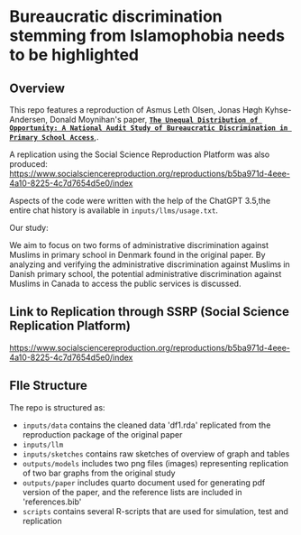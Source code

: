 # Bureaucratic discrimination stemming from Islamophobia needs to be highlighted

## Overview

This repo features a reproduction of Asmus Leth Olsen, Jonas Høgh Kyhse-Andersen, Donald Moynihan's paper, [**`The Unequal Distribution of Opportunity: A National Audit Study of Bureaucratic Discrimination in Primary School Access`**](https://doi.org/10.1111/ajps.12584),.

A replication using the Social Science Reproduction Platform was also produced: <https://www.socialsciencereproduction.org/reproductions/b5ba971d-4eee-4a10-8225-4c7d7654d5e0/index>

Aspects of the code were written with the help of the ChatGPT 3.5,the entire chat history is available in `inputs/llms/usage.txt`.

Our study:

We aim to focus on two forms of administrative discrimination against Muslims in primary school in Denmark found in the original paper. By analyzing and verifying the administrative discrimination against Muslims in Danish primary school, the potential administrative discrimination against Muslims in Canada to access the public services is discussed.

## Link to Replication through SSRP (Social Science Replication Platform)

<https://www.socialsciencereproduction.org/reproductions/b5ba971d-4eee-4a10-8225-4c7d7654d5e0/index>

## FIle Structure

The repo is structured as:

-   `inputs/data` contains the cleaned data 'df1.rda' replicated from the reproduction package of the original paper
-   `inputs/llm`
-   `inputs/sketches` contains raw sketches of overview of graph and tables
-   `outputs/models` includes two png files (images) representing replication of two bar graphs from the original study
-   `outputs/paper` includes quarto document used for generating pdf version of the paper, and the reference lists are included in 'references.bib'
-   `scripts` contains several R-scripts that are used for simulation, test and replication
